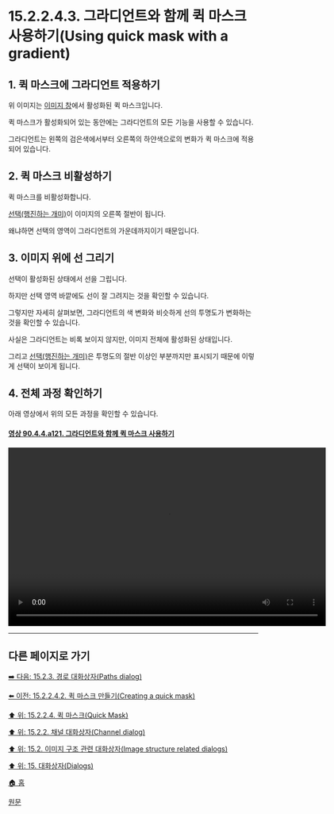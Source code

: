 # 15.2.2.4.3. 그라디언트와 함께 퀵 마스크 사용하기(Using quick mask with a gradient)

<a id="15-02-02-04-03-s1"></a>

## 1. 퀵 마스크에 그라디언트 적용하기
위 이미지는 [이미지 창](./03-02-04-00-image_window.md)에서 활성화된 퀵 마스크입니다.

퀵 마스크가 활성화되어 있는 동안에는 그라디언트의 모든 기능을 사용할 수 있습니다.

그라디언트는 왼쪽의 검은색에서부터 오른쪽의 하얀색으로의 변화가 퀵 마스크에 적용되어 있습니다.

<a id="15-02-02-04-03-s2"></a>

## 2. 퀵 마스크 비활성하기
퀵 마스크를 비활성화합니다.

[선택(행진하는 개미)](./19-glossaryx-marching_ants.md)이 이미지의 오른쪽 절반이 됩니다.

왜냐하면 선택의 영역이 그라디언트의 가운데까지이기 때문입니다.

<a id="15-02-02-04-03-s3"></a>

## 3. 이미지 위에 선 그리기
선택이 활성화된 상태에서 선을 그립니다.

하지만 선택 영역 바깥에도 선이 잘 그려지는 것을 확인할 수 있습니다.

그렇지만 자세히 살펴보면, 그라디언트의 색 변화와 비슷하게 선의 투명도가 변화하는 것을 확인할 수 있습니다.

사실은 그라디언트는 비록 보이지 않지만, 이미지 전체에 활성화된 상태입니다.

그리고 [선택(행진하는 개미)](./19-glossaryx-marching_ants.md)은 투명도의 절반 이상인 부분까지만 표시되기 때문에 이렇게 선택이 보이게 됩니다.

## 4. 전체 과정 확인하기
아래 영상에서 위의 모든 과정을 확인할 수 있습니다.

<a id="90-04-04-a121"></a>

#### [영상 90.4.4.a121. 그라디언트와 함께 퀵 마스크 사용하기](./90-04-04-channels.md#90-04-04-a121)
<video controls="controls" width="640" height="360" src="https://github.com/wonder13662/gimp/assets/15767104/0213d127-9f99-4600-96c2-7568f4849145"></video>

***

## 다른 페이지로 가기

[➡️ 다음: 15.2.3. 경로 대화상자(Paths dialog)](./15-02-03-00-paths-dialog.md)

[⬅️ 이전: 15.2.2.4.2. 퀵 마스크 만들기(Creating a quick mask)](./15-02-02-04-02-creating_a_quick_mask.md)

[⬆️ 위: 15.2.2.4. 퀵 마스크(Quick Mask)](./15-02-02-04-00-quick_mask.md)

[⬆️ 위: 15.2.2. 채널 대화상자(Channel dialog)](./15-02-02-00-channel_dialog.md)

[⬆️ 위: 15.2. 이미지 구조 관련 대화상자(Image structure related dialogs)](./15-02-00-image-structure-related-dialogs.md)

[⬆️ 위: 15. 대화상자(Dialogs)](./15-00-dialogs.md)

[🏠 홈](./00-home.md)

[원문](https://docs.gimp.org/2.10/ko/gimp-channel-dialog.html#idm18204)